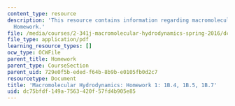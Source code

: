 ```yaml
---
content_type: resource
description: 'This resource contains information regarding macromolecular hydrodynamics:
  Homework.'
file: /media/courses/2-341j-macromolecular-hydrodynamics-spring-2016/dc75bfdf149a7563420f57fd4b905e85_MIT2_341JS16_Hw1_Soln.pdf
file_type: application/pdf
learning_resource_types: []
ocw_type: OCWFile
parent_title: Homework
parent_type: CourseSection
parent_uid: 729e0f5b-eded-f64b-8b9b-e0105fb0d2c7
resourcetype: Document
title: 'Macromolecular Hydrodynamics: Homework 1: 1B.4, 1B.5, 1B.7'
uid: dc75bfdf-149a-7563-420f-57fd4b905e85
---
```

